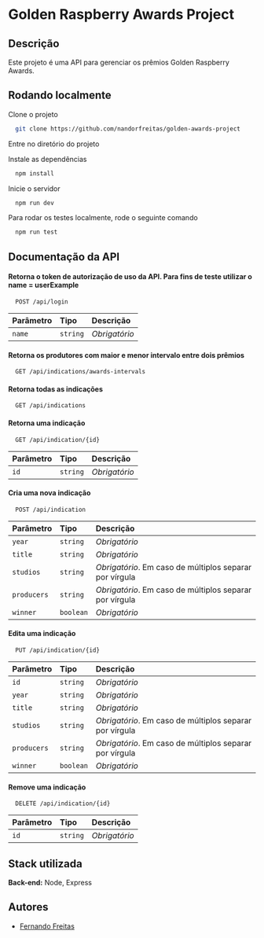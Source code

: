 # Golden Raspberry Awards Project

## Descrição

Este projeto é uma API para gerenciar os prêmios Golden Raspberry Awards.

## Rodando localmente

Clone o projeto

```bash
  git clone https://github.com/nandorfreitas/golden-awards-project
```

Entre no diretório do projeto

Instale as dependências

```bash
  npm install
```

Inicie o servidor

```bash
  npm run dev
```

Para rodar os testes localmente, rode o seguinte comando

```bash
  npm run test
```

## Documentação da API

#### Retorna o token de autorização de uso da API. Para fins de teste utilizar o name = userExample

```http
  POST /api/login
```

| Parâmetro | Tipo     | Descrição     |
| :-------- | :------- | :------------ |
| `name`    | `string` | _Obrigatório_ |

#### Retorna os produtores com maior e menor intervalo entre dois prêmios

```http
  GET /api/indications/awards-intervals
```

#### Retorna todas as indicações

```http
  GET /api/indications
```

#### Retorna uma indicação

```http
  GET /api/indication/{id}
```

| Parâmetro | Tipo     | Descrição     |
| :-------- | :------- | :------------ |
| `id`      | `string` | _Obrigatório_ |

#### Cria uma nova indicação

```http
  POST /api/indication
```

| Parâmetro   | Tipo      | Descrição                                               |
| :---------- | :-------- | :------------------------------------------------------ |
| `year`      | `string`  | _Obrigatório_                                           |
| `title`     | `string`  | _Obrigatório_                                           |
| `studios`   | `string`  | _Obrigatório_. Em caso de múltiplos separar por vírgula |
| `producers` | `string`  | _Obrigatório_. Em caso de múltiplos separar por vírgula |
| `winner`    | `boolean` | _Obrigatório_                                           |

#### Edita uma indicação

```http
  PUT /api/indication/{id}
```

| Parâmetro   | Tipo      | Descrição                                               |
| :---------- | :-------- | :------------------------------------------------------ |
| `id`        | `string`  | _Obrigatório_                                           |
| `year`      | `string`  | _Obrigatório_                                           |
| `title`     | `string`  | _Obrigatório_                                           |
| `studios`   | `string`  | _Obrigatório_. Em caso de múltiplos separar por vírgula |
| `producers` | `string`  | _Obrigatório_. Em caso de múltiplos separar por vírgula |
| `winner`    | `boolean` | _Obrigatório_                                           |

#### Remove uma indicação

```http
  DELETE /api/indication/{id}
```

| Parâmetro | Tipo     | Descrição     |
| :-------- | :------- | :------------ |
| `id`      | `string` | _Obrigatório_ |

## Stack utilizada

**Back-end:** Node, Express

## Autores

- [Fernando Freitas](https://www.github.com/nandorfreitas)
